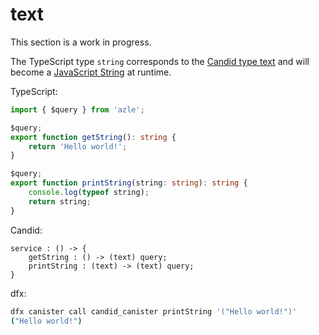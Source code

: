 # text

This section is a work in progress.

The TypeScript type `string` corresponds to the [Candid type text](https://internetcomputer.org/docs/current/references/candid-ref#type-text) and will become a [JavaScript String](https://developer.mozilla.org/en-US/docs/Web/JavaScript/Reference/Global_Objects/String) at runtime.

TypeScript:

```typescript
import { $query } from 'azle';

$query;
export function getString(): string {
    return 'Hello world!';
}

$query;
export function printString(string: string): string {
    console.log(typeof string);
    return string;
}
```

Candid:

```
service : () -> {
    getString : () -> (text) query;
    printString : (text) -> (text) query;
}
```

dfx:

```bash
dfx canister call candid_canister printString '("Hello world!")'
("Hello world!")
```

